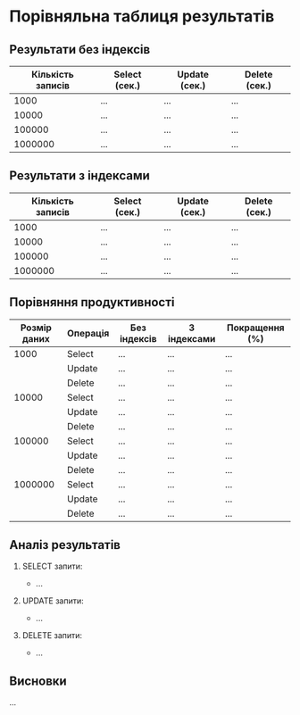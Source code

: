# Порівняльна таблиця результатів

## Результати без індексів

| Кількість записів | Select (сек.) | Update (сек.) | Delete (сек.) |
|-------------------|---------------|---------------|---------------|
| 1000              | ...           | ...           | ...           |
| 10000             | ...           | ...           | ...           |
| 100000            | ...           | ...           | ...           |
| 1000000           | ...           | ...           | ...           |

## Результати з індексами

| Кількість записів | Select (сек.) | Update (сек.) | Delete (сек.) |
|-------------------|---------------|---------------|---------------|
| 1000              | ...           | ...           | ...           |
| 10000             | ...           | ...           | ...           |
| 100000            | ...           | ...           | ...           |
| 1000000           | ...           | ...           | ...           |

## Порівняння продуктивності

| Розмір даних | Операція | Без індексів | З індексами | Покращення (%) |
|--------------|----------|--------------|-------------|----------------|
| 1000         | Select   | ...          | ...         | ...            |
|              | Update   | ...          | ...         | ...            |
|              | Delete   | ...          | ...         | ...            |
| 10000        | Select   | ...          | ...         | ...            |
|              | Update   | ...          | ...         | ...            |
|              | Delete   | ...          | ...         | ...            |
| 100000       | Select   | ...          | ...         | ...            |
|              | Update   | ...          | ...         | ...            |
|              | Delete   | ...          | ...         | ...            |
| 1000000      | Select   | ...          | ...         | ...            |
|              | Update   | ...          | ...         | ...            |
|              | Delete   | ...          | ...         | ...            |

## Аналіз результатів

1. SELECT запити:
   - ...

2. UPDATE запити:
   - ...

3. DELETE запити:
   - ...

## Висновки

...